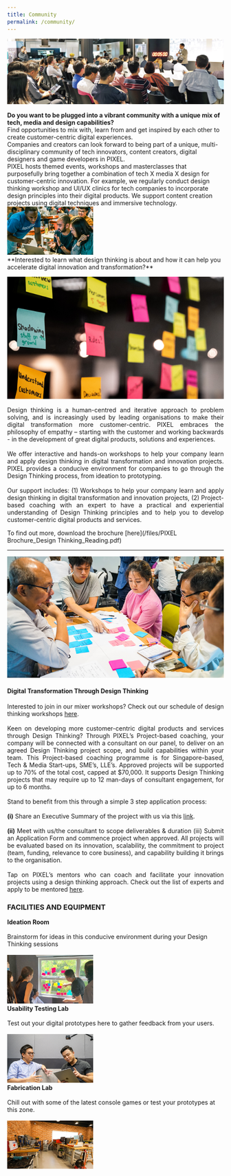 ```yaml
---
title: Community
permalink: /community/
---
```

![1](/images/community/Pollinate-Community-Day_Img-3.jpg)

<div class="row">
  <div class="column4">
    <b>Do you want to be plugged into a vibrant community with a unique mix of tech, media and design capabilities?</b><br>
Find opportunities to mix with, learn from and get inspired by each other to create customer-centric digital experiences.<br> Companies and creators can look forward to being part of a unique, multi-disciplinary community of tech innovators, content creators, digital designers and game developers in PIXEL.<br>
PIXEL hosts themed events, workshops and masterclasses that purposefully bring together a combination of tech X media X design for customer-centric innovation. For example, we regularly conduct design thinking workshop and UI/UX clinics for tech companies to incorporate design principles into their digital products. We support content creation projects using digital techniques and immersive technology.
  </div>
  <div class="column5">
    <img src="/images/community/Community_Img5_630-x-355.png" width="200">
  </div>
       </div>
**Interested to learn what design thinking is about and how it can help you accelerate digital innovation and transformation?**

![2](/images/design-thinking/DT_Img1_630-x-355.png)

<p align="justify">Design thinking is a human-centred and iterative approach to problem solving, and is increasingly used by leading organisations to make their digital transformation more customer-centric. PIXEL embraces the philosophy of empathy – starting with the customer and working backwards - in the development of great digital products, solutions and experiences.<br><br>
We offer interactive and hands-on workshops to help your company learn and apply design thinking in digital transformation and innovation projects. PIXEL provides a conducive environment for companies to go through the Design Thinking process, from ideation to prototyping.<br><br>
Our support includes: (1) Workshops to help your company learn and apply design thinking in digital transformation and innovation projects, (2) Project-based coaching with an expert to have a practical and experiential understanding of Design Thinking principles and to help you to develop customer-centric digital products and services.</p>
       
To find out more, download the brochure [here](/files/PIXEL Brochure_Design Thinking_Reading.pdf)

---

![2](/images/design-thinking/DT_Img2_770-x-430.png)

#### Digital Transformation Through Design Thinking

<p align="justify">Interested to join in our mixer workshops? Check out our schedule of design thinking workshops <a href="/events/">here</a>.<br><br>
Keen on developing more customer-centric digital products and services through Design Thinking? Through PIXEL’s Project-based coaching, your company will be connected with a consultant on our panel, to deliver on an agreed Design Thinking project scope, and build capabilities within your team. This Project-based coaching programme is for Singapore-based, Tech & Media Start-ups, SME’s, LLE’s. Approved projects will be supported up to 70% of the total cost, capped at $70,000. It supports Design Thinking projects that may require up to 12 man-days of consultant engagement, for up to 6 months.<br><br>
Stand to benefit from this through a simple 3 step application process: 
       <br><br><b>(i)</b> Share an Executive Summary of the project with us via this <a href="https://forms.cwp.gov.sg/venuerequest/Form0R6RA" target="_blank">link</a>. <br><br><b>(ii)</b> Meet with us/the consultant to scope deliverables & duration (iii) Submit an Application Form and commence project when approved. All projects will be evaluated based on its innovation, scalability, the commitment to project (team, funding, relevance to core business), and capability building it brings to the organisation.<br><br>
Tap on PIXEL’s mentors who can coach and facilitate your innovation projects using a design thinking approach. Check out the list of experts and apply to be mentored <a href="/community/mentorship-programme/">here</a>.</p>

<h3>FACILITIES AND EQUIPMENT</h3>
                     
<div class="row">
  <div class="column">
    <div class="header"><b>Ideation Room</b></div><br>
    <div class="para">Brainstorm for ideas in this conducive environment during your Design Thinking sessions</div><br>
         <img src="/images/facilities/facilities-and-equipment/ideation2.jpg" width="200">
  </div>
  <div class="column">
    <div class="header"><b>Usability Testing Lab</b></div><br>
    <div class="para">Test out your digital prototypes here to gather feedback from your users.</div><br><img src="/images/facilities/facilities-and-equipment/User-Testing-Lab_630x355.png" width="200">
  </div>
  <div class="column">
    <div class="header"><b>Fabrication Lab</b></div><br>
    <div class="para">Chill out with some of the latest console games or test your prototypes at this zone.</div><br><img src="/images/facilities/facilities-and-equipment/Fabrication-Area_630-x-355.png" width="200">
    </div>
       </div>
